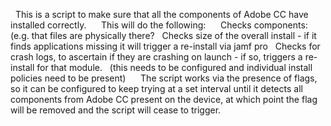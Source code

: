   This is a script to make sure that all the components of Adobe CC have installed correctly. 
  
  This will do the following:
  
  Checks components: (e.g. that files are physically there?
  Checks size of the overall install - if it finds applications missing it will trigger a re-install via jamf pro
  Checks for crash logs, to ascertain if they are crashing on launch -  if so, triggers a re-install for that module.
  (this needs to be configured and individual install policies need to be present) 
  
  The script works via the presence of flags, so it can be configured to keep trying at a set interval until it detects all components from Adobe CC present on the device, at which point the flag will be removed and the script will cease to trigger.

